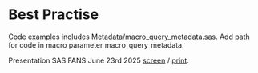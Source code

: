 # Best Practise

Code examples includes [Metadata/macro_query_metadata.sas](https://github.com/clsrskv/SAS/blob/main/Metadata/macro_query_metadata.sas). Add path for code in macro parameter macro_query_metadata.

Presentation SAS FANS June 23rd 2025 [screen](https://html-preview.github.io/?url=https://github.com/clsrskv/SAS/blob/main/Best%20Practise/presentation/index.html) / [print](https://html-preview.github.io/?url=https://github.com/clsrskv/SAS/blob/main/Best%20Practise/presentation/index.html?print-pdf).
